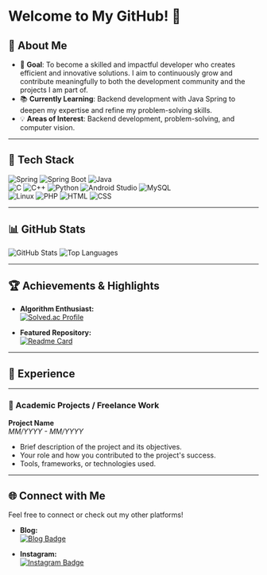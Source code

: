 # Welcome to My GitHub! 👋


## 🌟 About Me

- 🎯 **Goal**: To become a skilled and impactful developer who creates efficient and innovative solutions. I aim to continuously grow and contribute meaningfully to both the development community and the projects I am part of.  
- 📚 **Currently Learning**: Backend development with Java Spring to deepen my expertise and refine my problem-solving skills.  
- 💡 **Areas of Interest**: Backend development, problem-solving, and computer vision.  


---
## 🚀 Tech Stack

![Spring](https://img.shields.io/badge/Spring-6DB33F?style=round-square&logo=Spring&logoColor=white) ![Spring Boot](https://img.shields.io/badge/Spring%20Boot-6DB33F?style=round-square&logo=Spring%20Boot&logoColor=white)  ![Java](https://img.shields.io/badge/Java-007396?style=round-square&logo=java&logoColor=white)  
![C](https://img.shields.io/badge/C-A8B9CC?style=round-square&logo=c&logoColor=white)  ![C++](https://img.shields.io/badge/C%2B%2B-00599C?style=round-square&logo=c%2B%2B&logoColor=white)  ![Python](https://img.shields.io/badge/Python-3776AB?style=round-square&logo=python&logoColor=white) 
![Android Studio](https://img.shields.io/badge/Android%20Studio-3DDC84?style=round-square&logo=Android%20Studio&logoColor=white) 
![MySQL](https://img.shields.io/badge/MySQL-4479A1?style=round-square&logo=MySQL&logoColor=white)  
![Linux](https://img.shields.io/badge/Linux-FCC624?style=round-square&logo=linux&logoColor=black) 
![PHP](https://img.shields.io/badge/PHP-777BB4?style=round-square&logo=php&logoColor=white) ![HTML](https://img.shields.io/badge/HTML-E34F26?style=round-square&logo=html5&logoColor=white) ![CSS](https://img.shields.io/badge/CSS-1572B6?style=round-square&logo=css3&logoColor=white)

---

## 📊 GitHub Stats

<div>
  <img src="https://github-readme-stats.vercel.app/api?username=moooooooonlight&show_icons=true&theme=radical" alt="GitHub Stats">
  <img src="https://github-readme-stats.vercel.app/api/top-langs/?username=moooooooonlight&layout=compact&theme=radical" alt="Top Languages">
</div>

---

## 🏆 Achievements & Highlights

- **Algorithm Enthusiast:**  
  [![Solved.ac Profile](http://mazassumnida.wtf/api/v2/generate_badge?boj=alskdjfhg005)](https://solved.ac/alskdjfhg005/)

- **Featured Repository:**  
  [![Readme Card](https://github-readme-stats.vercel.app/api/pin/?username=moooooooonlight&repo=nhnAcademy&theme=radical)](https://github.com/moooooooonlight/nhnAcademy)

---

## 💼 Experience

<!--
### 🏢 Company Name / Organization  
**Role / Position**  
*MM/YYYY - MM/YYYY*  
- Description or summary of your role and responsibilities.  
- Achievements or significant contributions during this time.  
- Key skills or technologies you utilized.  

---

### 🏢 Company Name / Organization  
**Role / Position**  
*MM/YYYY - MM/YYYY*  
- Description or summary of your role and responsibilities.  
- Achievements or significant contributions during this time.  
- Key skills or technologies you utilized.  
-->
---

### 🏫 Academic Projects / Freelance Work  
**Project Name**  
*MM/YYYY - MM/YYYY*  
- Brief description of the project and its objectives.  
- Your role and how you contributed to the project's success.  
- Tools, frameworks, or technologies used.



---
## 🌐 Connect with Me

Feel free to connect or check out my other platforms!

- **Blog:**  
  [![Blog Badge](https://img.shields.io/badge/My%20Tech%20Blog-000000?style=flat-square&logo=GitHubSponsors&logoColor=white)](블로그주소)

- **Instagram:**  
  [![Instagram Badge](https://img.shields.io/badge/Instagram-E4405F?style=flat-square&logo=Instagram&logoColor=white)](인스타그램주소)

<!--
- **Visitors Count:**  
  ![Hits](https://hits.seeyoufarm.com/api/count/incr/badge.svg?url=https%3A%2F%2Fgithub.com%2Fmoooooooonlight&count_bg=%23555555&title_bg=%23323232&icon=github.svg&icon_color=%23FFFFFF&title=hits&edge_flat=false)
-->
